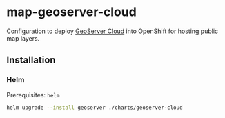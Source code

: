 # map-geoserver-cloud

Configuration to deploy [GeoServer Cloud](https://geoserver.org/geoserver-cloud/) into OpenShift for hosting public map layers.

## Installation

### Helm

Prerequisites: `helm`

```sh
helm upgrade --install geoserver ./charts/geoserver-cloud
```
